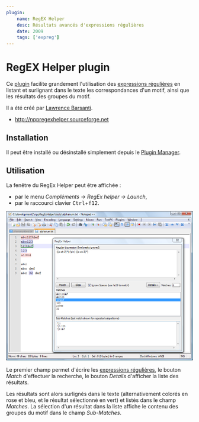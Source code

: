 ```yaml
---
plugin:
    name: RegEX Helper
    desc: Résultats avancés d'expressions régulières
    date: 2009
    tags: ['expreg']
---
```

# RegEX Helper plugin

Ce [plugin](../plugins.md) facilite grandement l'utilisation des [expressions régulières](../expressions-regulieres.md) en listant et surlignant dans le texte les correspondances d'un motif, ainsi que les résultats des groupes du motif.

Il a été créé par [Lawrence Barsanti](http://lawrencebarsanti.wordpress.com).

- <http://nppregexhelper.sourceforge.net>

## Installation

Il peut être installé ou désinstallé simplement depuis le [Plugin Manager](plugin-manager.md).

## Utilisation

La fenêtre du RegEx Helper peut être affichée :

- par le menu *Compléments -> RegEx helper -> Launch*,
- par le raccourci clavier <kbd>Ctrl</kbd>+<kbd>f12</kbd>.

![Fenêtre du RegEx Helper](../images/plugins/regex-helper.png)

Le premier champ permet d'écrire les [expressions régulières](expressions-regulieres.md), le bouton *Match* d'effectuer la recherche, le bouton *Details* d'afficher la liste des résultats.

Les résultats sont alors surlignés dans le texte (alternativement colorés en rose et bleu, et le résultat sélectionné en vert) et listés dans le champ *Matches*. La sélection d'un résultat dans la liste affiche le contenu des groupes du motif dans le champ *Sub-Matches*.
